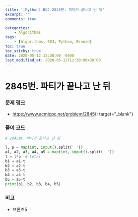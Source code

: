 ```yaml
---
title: '[Python] BOJ 2845번. 파티가 끝나고 난 뒤'
excerpt: ''
comments: true

categories:
    - Algorithms
tags:
    - [Algorithms, BOJ, Python, Bronze]
toc: true
toc_sticky: true
date: 2020-05-12 12:30:00 -0400
last_modified_at: 2020-05-12T12:30:00+08:00
---
```


# 2845번. 파티가 끝나고 난 뒤

### 문제 링크

-   <https://www.acmicpc.net/problem/2845>{: target="\_blank"}

### 풀이 코드

```python
# 2845번. 파티가 끝나고 난 뒤

l, p = map(int, input().split(' '))
a1, a2, a3, a4, a5 = map(int, input().split(' '))
t = l*p  # total
b1 = a1-t
b2 = a2-t
b3 = a3-t
b4 = a4-t
b5 = a5-t
print(b1, b2, b3, b4, b5)
```

### 비고

-   브론즈5
